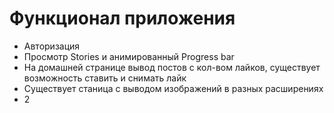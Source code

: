 # Функционал приложения
  <ul>
    <li>Авторизация</li>
    <li>Просмотр Stories и анимированный Progress bar</li>
    <li>На домашней странице вывод постов с кол-вом лайков, существует возможность ставить и снимать лайк</li>
    <li>Существует станица с выводом изображений в разных расширениях</li>
    <li>2</li>
  </ul>
